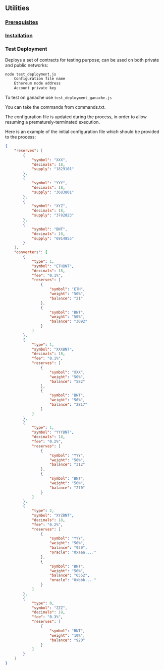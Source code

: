 ## Utilities

### [Prerequisites](../../README.md#prerequisites)

### [Installation](../../README.md#installation)

### Test Deployment

Deploys a set of contracts for testing purpose; can be used on both private and public networks:
```bash
node test_deployment.js
    Configuration file name
    Ethereum node address
    Account private key
```

To test on ganache use ```test_deployment_ganache.js``` 

You can take the commands from commands.txt.

The configuration file is updated during the process, in order to allow resuming a prematurely-terminated execution.

Here is an example of the initial configuration file which should be provided to the process:
```json
{
    "reserves": [
        {
            "symbol": "XXX",
            "decimals": 18,
            "supply": "1829101"
        },
        {
            "symbol": "YYY",
            "decimals": 18,
            "supply": "3603801"
        },
        {
            "symbol": "XYZ",
            "decimals": 18,
            "supply": "3782823"
        },
        {
            "symbol": "BNT",
            "decimals": 18,
            "supply": "6914855"
        }
    ],
    "converters": [
        {
            "type": 1,
            "symbol": "ETHBNT",
            "decimals": 18,
            "fee": "0.1%",
            "reserves": [
                {
                    "symbol": "ETH",
                    "weight": "50%",
                    "balance": "21"
                },
                {
                    "symbol": "BNT",
                    "weight": "50%",
                    "balance": "3092"
                }
            ]
        },
        {
            "type": 1,
            "symbol": "XXXBNT",
            "decimals": 18,
            "fee": "0.1%",
            "reserves": [
                {
                    "symbol": "XXX",
                    "weight": "50%",
                    "balance": "582"
                },
                {
                    "symbol": "BNT",
                    "weight": "50%",
                    "balance": "2817"
                }
            ]
        },
        {
            "type": 1,
            "symbol": "YYYBNT",
            "decimals": 18,
            "fee": "0.2%",
            "reserves": [
                {
                    "symbol": "YYY",
                    "weight": "50%",
                    "balance": "312"
                },
                {
                    "symbol": "BNT",
                    "weight": "50%",
                    "balance": "270"
                }
            ]
        },
        {
            "type": 2,
            "symbol": "XYZBNT",
            "decimals": 18,
            "fee": "0.2%",
            "reserves": [
                {
                    "symbol": "YYY",
                    "weight": "50%",
                    "balance": "920",
                    "oracle": "0xaaa...."
                },
                {
                    "symbol": "BNT",
                    "weight": "50%",
                    "balance": "6552",
                    "oracle": "0xbbb...."
                }
            ]
        },
        {
            "type": 0,
            "symbol": "ZZZ",
            "decimals": 18,
            "fee": "0.3%",
            "reserves": [
                {
                    "symbol": "BNT",
                    "weight": "10%",
                    "balance": "920"
                }
            ]
        }
    ]
}

```
